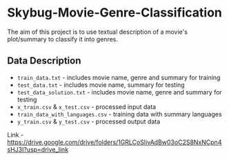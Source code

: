 # Skybug-Movie-Genre-Classification
The aim of this project is to use textual description of a movie's plot/summary to classify it into genres.

## Data Description
* ```train_data.txt``` - includes movie name, genre and summary for training
* ```test_data.txt``` - includes movie name, summary for testing
* ```test_data_solution.txt``` - includes movie name, genre and summary for testing
* ```x_train.csv``` & ```x_test.csv``` - processed input data
* ```train_data_with_languages.csv``` - training data with summary languages
* ```y_train.csv``` & ```y_test.csv``` - processed output data

Link - https://drive.google.com/drive/folders/1GRLCoSIivAdBw03oC2S8NxNCpn4sHJ3I?usp=drive_link
